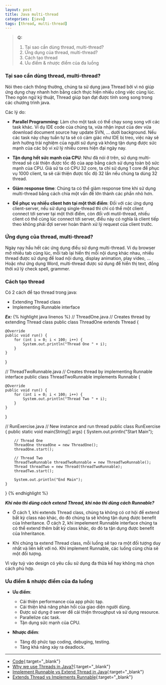 ```yaml
---
layout: post
title: Java multi-thread
categories: [java]
tags: [thread, multi-thread]
---
```


> **Q:**
> 1. Tại sao cần dùng thread, multi-thread?
> 2. Ứng dụng của thread, multi-thread?
> 3. Cách tạo thread
> 4. Ưu điểm & nhược điểm của đa luồng

### Tại sao cần dùng thread, multi-thread?
Nói theo cách thông thường, chúng ta sử dụng java Thread bởi vì nó giúp ứng dụng chạy nhanh hơn bằng cách thực hiện nhiều công việc cùng lúc. Theo ngôn ngữ kỹ thuật, Thread giúp bạn đạt được tính song song trong các chương trình java.

Các lý do:
* **Parallel Programming**: Làm cho một task có thể chạy song song với các task khác. Ví dụ IDE code của chúng ta, vừa nhận input của dev vừa download document source hay update SVN, ... dưới background. Nếu các task này chạy tuần tự ta sẽ có cảm giác như IDE bị treo, việc này sẽ ảnh hưởng trải nghiệm của người sử dụng và không tận dụng được sức mạnh của các bộ vi xử lý nhiều cores hiện đại ngày nay.

* **Tận dụng hết sức mạnh của CPU**: Như đã nói ở trên, sử dụng multi-thread sẽ cải thiện được tốc độ của app bằng cách sử dụng toàn bộ sức mạnh của CPU. Giả sử ta có CPU 32 core, ta chỉ sử dụng 1 core để phục vụ 1000 client, ta sẽ cải thiện được tốc độ 32 lần nếu chúng ta dùng 32 thread.

* **Giảm response time**: Chúng ta có thể giảm response time khi sử dụng multi-thread bằng cách chia một vấn đề lớn thành các phần nhỏ hơn.

* **Để phục vụ nhiều client hơn tại một thời điểm**: Đối với các ứng dụng client-server, nếu sử dụng single-thread thì chỉ có thể một client connect tới server tại một thời điểm, còn đối với mutil-thread, nhiều client có thể cùng lúc connect tới server, điều này có nghĩa là client tiếp theo không phải đợi server hoàn thành xử lý request của client trước.


### Ứng dụng của thread, multi-thread?
Ngày nay hầu hết các ứng dụng điều sử dụng multi-thread. Ví dụ browser mở nhiều tab cùng lúc, mỗi tab lại hiển thị mỗi nội dung khác nhau, nhiều thread được sử dụng để load nội dung, display animation, play video, ... Hoặc như ứng dụng Word, multi-thread được sử dụng để hiển thị text, đồng thời xử lý check spell, grammer.


### Cách tạo thread
Có 2 cách để tạo thread trong java:
* Extending Thread class
* Implementing Runnable interface

***Ex:***
{% highlight java linenos %}
// ThreadOne.java
// Creates thread by extending Thread class
public class ThreadOne extends Thread {

    @Override
    public void run() {
        for (int i = 0; i < 100; i++) {
            System.out.println("Thread One " + i);
        }
    }
}

// ThreadTwoRunnable.java
// Creates thread by implementing Runnable interface
public class ThreadTwoRunnable implements Runnable {

    @Override
    public void run() {
        for (int i = 0; i < 100; i++) {
            System.out.println("Thread Two " + i);
        }
    }
}

// RunExercise.java
// New instance and run thread
public class RunExercise {
    public static void main(String[] args) {
        System.out.println("Start Main");

        // Thread One
        ThreadOne threadOne = new ThreadOne();
        threadOne.start();

        // Thread Two
        ThreadTwoRunnable threadTwoRunnable = new ThreadTwoRunnable();
        Thread threadTwo = new Thread(threadTwoRunnable);
        threadTwo.start();

        System.out.println("End Main");
    }
}
{% endhighlight %}

***Khi nào thì dùng cách extend Thread, khi nào thì dùng cách Runnable?***

* Ở cách 1, khi extends Thread class, chúng ta không có cơ hội để extend bất kỳ class nào khác, do đó chúng ta sẽ không tận dụng được benefit của Inheritance. Ở cách 2, khi impelement Runnable interface chúng ta có thể extend thêm bất kỳ class khác, do đó ta tận dụng được benefit của Inheritance.

* Khi chúng ta extend Thread class, mỗi luồng sẽ tạo ra một đối tượng duy nhất và liên kết với nó. Khi implement Runnable, các luồng cùng chia sẻ một đối tượng.

Vì vậy tuỳ vào design có yêu cầu sử dụng đa thừa kế hay không mà chọn cách phù hợp.

### Ưu điểm & nhược điểm của đa luồng

* **Ưu điểm**:
    - Cải thiện performance của app phức tạp.
    - Cải thiện khả năng phản hồi của giao diện người dùng.
    - Được sử dụng ở server để cải thiện throughput và sử dụng resource.
    - Parallelize các task.
    - Tận dụng sức mạnh của CPU.

* **Nhược điểm**:
    - Tăng độ phức tạp coding, debuging, testing.
    - Tăng khả năng xảy ra deadlock.

------
* [Code](https://github.com/jeptoong/learn-thread){:target="_blank"}
* [Why we use Threads in Java?](https://javarevisited.blogspot.com/2017/03/why-we-use-threads-in-java.html#axzz6p8wehajw){:target="_blank"}
* [Implement Runnable vs Extend Thread in Java](https://www.geeksforgeeks.org/implement-runnable-vs-extend-thread-in-java/){:target="_blank"}
* [Extends Thread vs Implements Runnable](https://manikandanmv.wordpress.com/tag/extends-thread-vs-implements-runnable/){:target="_blank"}